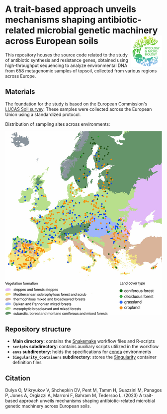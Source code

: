# A trait-based approach unveils mechanisms shaping antibiotic-related microbial genetic machinery across European soils <img src='images/MMC_logo.png' align="right" height="100" />

This repository houses the source code related to the study of antibiotic synthesis and resistance genes, obtained using high-throughput sequencing to analyze environmental DNA from 658 metagenomic samples of topsoil, collected from various regions across Europe.  

## Materials

The foundation for the study is based on the European Commission's [LUCAS Soil survey](https://esdac.jrc.ec.europa.eu/projects/lucas). 
These samples were collected across the European Union using a standardized protocol.  

Distribution of sampling sites across environments:  
<p align="middle">
  <img src="images/sampling_map.jpg" width="600" title="Dataset"/>
</p>


## Repository structure

- **Main directory**: contains the [Snakemake](https://snakemake.readthedocs.io/en/stable/) workflow files and R-scripts  
- **`scripts` subdirectory**: contains auxiliary scripts utilized in the workflow  
- **`envs` subdirectory**: holds the specifications for [conda](https://docs.conda.io/en/latest/) environments  
- **`Singularity_Containers` subdirectory**: stores the [Singularity](https://sylabs.io/singularity/) container definition files  


## Citation

Dulya O, Mikryukov V, Shchepkin DV, Pent M, Tamm H, Guazzini M, Panagos P, Jones A, Orgiazzi A, Marroni F, Bahram M, Tedersoo L. (2023) 
A trait-based approach unveils mechanisms shaping antibiotic-related microbial genetic machinery across European soils.


